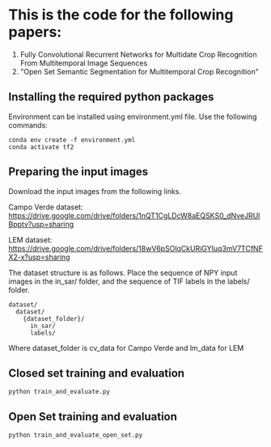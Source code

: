 # This is the code for the following papers:

1. Fully Convolutional Recurrent Networks for Multidate Crop Recognition From Multitemporal Image Sequences
2. "Open Set Semantic Segmentation for Multitemporal Crop Recognition"


## Installing the required python packages

Environment can be installed using environment.yml file. Use the following commands:
  ```
  conda env create -f environment.yml
  conda activate tf2
  ```
## Preparing the input images 

Download the input images from the following links. 

Campo Verde dataset:
https://drive.google.com/drive/folders/1nQT1CgLDcW8aEQSKS0_dNveJRUlBpptv?usp=sharing

LEM dataset:
https://drive.google.com/drive/folders/18wV6pSOlqCkURiGYIuq3mV7TCfNFX2-x?usp=sharing

The dataset structure is as follows. Place the sequence of NPY input images in the in_sar/ folder, and the sequence of TIF labels in the labels/ folder.
```
dataset/  
  dataset/  
    {dataset_folder}/  
      in_sar/  
      labels/  
```  
Where dataset_folder is cv_data for Campo Verde and lm_data for LEM
  
  
## Closed set training and evaluation

```
python train_and_evaluate.py
```

## Open Set training and evaluation


```
python train_and_evaluate_open_set.py
```


